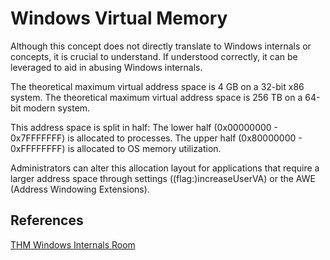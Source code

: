 # Windows Virtual Memory

Although this concept does not directly translate to Windows internals or concepts, it is crucial to understand. If understood correctly, it can be leveraged to aid in abusing Windows internals.

The theoretical maximum virtual address space is 4 GB on a 32-bit x86 system.
The theoretical maximum virtual address space is 256 TB on a 64-bit modern system.

This address space is split in half:
The lower half (0x00000000 - 0x7FFFFFFF) is allocated to processes. 
The upper half (0x80000000 - 0xFFFFFFFF) is allocated to OS memory utilization. 

Administrators can alter this allocation layout for applications that require a larger address space through settings ((flag:)increaseUserVA) or the AWE (Address Windowing Extensions).


## References

[THM Windows Internals Room](https://tryhackme.com/room/windowsinternals)